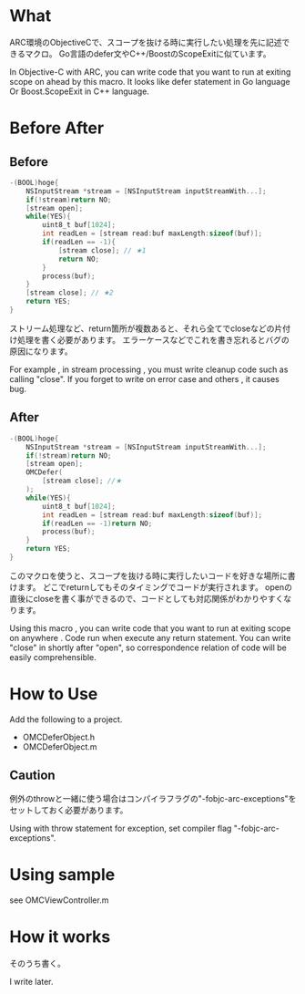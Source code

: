 # What

ARC環境のObjectiveCで、スコープを抜ける時に実行したい処理を先に記述できるマクロ。
Go言語のdefer文やC++/BoostのScopeExitに似ています。

In Objective-C with ARC, you can write code that you want to run at exiting scope on ahead by this macro.
It looks like defer statement in Go language Or Boost.ScopeExit in C++ language.

# Before After

## Before

~~~Objective-C
-(BOOL)hoge{
	NSInputStream *stream = [NSInputStream inputStreamWith...];
	if(!stream)return NO;
	[stream open];
	while(YES){
		uint8_t buf[1024];
		int readLen = [stream read:buf maxLength:sizeof(buf)];
		if(readLen == -1){
			[stream close]; // ★1
			return NO;
		}
		process(buf);
	}
	[stream close]; // ★2
	return YES;
}
~~~

ストリーム処理など、return箇所が複数あると、それら全てでcloseなどの片付け処理を書く必要があります。
エラーケースなどでこれを書き忘れるとバグの原因になります。

For example , in stream processing , you must write cleanup code such as calling "close".
If you forget to write on error case and others , it causes bug.

## After

~~~Objective-C
-(BOOL)hoge{
	NSInputStream *stream = [NSInputStream inputStreamWith...];
	if(!stream)return NO;
	[stream open];
	OMCDefer(
		[stream close]; //★
	);
	while(YES){
		uint8_t buf[1024];
		int readLen = [stream read:buf maxLength:sizeof(buf)];
		if(readLen == -1)return NO;
		process(buf);
	}
	return YES;
}
~~~

このマクロを使うと、スコープを抜ける時に実行したいコードを好きな場所に書けます。
どこでreturnしてもそのタイミングでコードが実行されます。
openの直後にcloseを書く事ができるので、コードとしても対応関係がわかりやすくなります。

Using this macro , you can write code that you want to run at exiting scope on anywhere .
Code run when execute any return statement.
You can write "close" in shortly after "open", so correspondence relation of code will be easily comprehensible.

# How to Use

Add the following to a project. 

- OMCDeferObject.h
- OMCDeferObject.m

## Caution

例外のthrowと一緒に使う場合はコンパイラフラグの"-fobjc-arc-exceptions"をセットしておく必要があります。

Using with throw statement for exception, set compiler flag "-fobjc-arc-exceptions".

# Using sample

see OMCViewController.m

# How it works

そのうち書く。

I write later.
